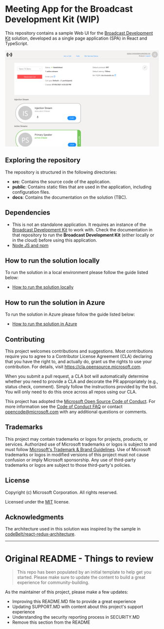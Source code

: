 # Meeting App for the Broadcast Development Kit (WIP)

This repository contains a sample Web UI for the [Broadcast Development Kit](https://github.com/microsoft/Teams-Broadcast-Extension) solution, developed as a single page application (SPA) in React and TypeScript.

![Screenshot of the web UI](docs/common/images/cover.png)

## Exploring the repository

The repository is structured in the following directories:
- **src**: Contains the source code of the application.
- **public**: Contains static files that are used in the application, including configuration files.
- **docs**: Contains the documentation on the solution (TBC).

## Dependencies

- This is not an standalone application. It requires an instance of the [Broadcast Development Kit](https://github.com/microsoft/Teams-Broadcast-Extension) to work with. Check the documentation in that repository to run the **Broadcast Development Kit** (either locally or in the cloud) before using this application.
- [Node JS and npm](docs/how-to-install-nodejs-and-npm/README.md)

## How to run the solution locally
To run the solution in a local environment please follow the guide listed below:
- [How to run the solution locally](docs/how-to-run-the-solution-locally/README.md)

## How to run the solution in Azure
To run the solution in Azure please follow the guide listed below:
- [How to run the solution in Azure](docs/how-to-run-the-solution-in-azure/README.md)

## Contributing

This project welcomes contributions and suggestions.  Most contributions require you to agree to a
Contributor License Agreement (CLA) declaring that you have the right to, and actually do, grant us
the rights to use your contribution. For details, visit https://cla.opensource.microsoft.com.

When you submit a pull request, a CLA bot will automatically determine whether you need to provide
a CLA and decorate the PR appropriately (e.g., status check, comment). Simply follow the instructions
provided by the bot. You will only need to do this once across all repos using our CLA.

This project has adopted the [Microsoft Open Source Code of Conduct](https://opensource.microsoft.com/codeofconduct/).
For more information see the [Code of Conduct FAQ](https://opensource.microsoft.com/codeofconduct/faq/) or
contact [opencode@microsoft.com](mailto:opencode@microsoft.com) with any additional questions or comments.

## Trademarks

This project may contain trademarks or logos for projects, products, or services. Authorized use of Microsoft 
trademarks or logos is subject to and must follow 
[Microsoft's Trademark & Brand Guidelines](https://www.microsoft.com/en-us/legal/intellectualproperty/trademarks/usage/general).
Use of Microsoft trademarks or logos in modified versions of this project must not cause confusion or imply Microsoft sponsorship.
Any use of third-party trademarks or logos are subject to those third-party's policies.

## License

Copyright (c) Microsoft Corporation. All rights reserved.

Licensed under the [MIT](LICENSE) license.

## Acknowledgments

The architecture used in this solution was inspired by the sample in [codeBelt/react-redux-architecture](https://github.com/codeBelt/react-redux-architecture).

---

# Original README - Things to review

> This repo has been populated by an initial template to help get you started. Please
> make sure to update the content to build a great experience for community-building.

As the maintainer of this project, please make a few updates:

- Improving this README.MD file to provide a great experience
- Updating SUPPORT.MD with content about this project's support experience
- Understanding the security reporting process in SECURITY.MD
- Remove this section from the README
